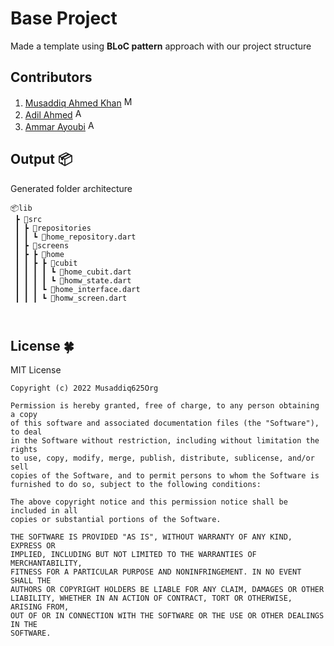 # Base Project
Made a template using **BLoC pattern** approach with our project structure

## Contributors

 1. [Musaddiq Ahmed Khan][1]   [<img alt="Musaddiq625 | LinkedIn" width=16 src="https://cdn-icons-png.flaticon.com/512/174/174857.png">][musaddiq]
 2. [Adil Ahmed][2]  [<img alt="AdilAhmed | LinkedIn" width=16 src="https://cdn-icons-png.flaticon.com/512/174/174857.png">][adil]
 3. [Ammar Ayoubi][3]  [<img alt="AmmarAyoubi | LinkedIn" width=16 src="https://cdn-icons-png.flaticon.com/512/174/174857.png">][ammar]





 [1]: https://github.com/Musaddiq625
 [2]: https://github.com/Adil-Rangila
 [3]: https://github.com/ammarayoubi
 [musaddiq]: https://www.linkedin.com/in/musaddiq625
 [adil]: https://www.linkedin.com/in/adil-ahmed-566871151
 [ammar]: https://www.linkedin.com/in/ammar-ayoubi-925119188
 

## Output 📦

Generated folder architecture
```
📦lib
 ┣ 📂src
 ┃ ┣ 📂repositories
 ┃ ┃ ┗ 📜home_repository.dart
 ┃ ┣ 📂screens
 ┃ ┣ ┣ 📂home
 ┃ ┃ ┣ ┣ 📂cubit
 ┃ ┃ ┃ ┃ ┗ 📜home_cubit.dart
 ┃ ┃ ┃ ┃ ┗ 📜homw_state.dart
 ┃ ┃ ┃ ┗ 📜home_interface.dart
 ┃ ┃ ┃ ┗ 📜homw_screen.dart
 


 ```

 ## License 🍀
 MIT License
 
    Copyright (c) 2022 Musaddiq625Org

    Permission is hereby granted, free of charge, to any person obtaining a copy 
    of this software and associated documentation files (the "Software"), to deal
    in the Software without restriction, including without limitation the rights
    to use, copy, modify, merge, publish, distribute, sublicense, and/or sell
    copies of the Software, and to permit persons to whom the Software is
    furnished to do so, subject to the following conditions:

    The above copyright notice and this permission notice shall be included in all
    copies or substantial portions of the Software.

    THE SOFTWARE IS PROVIDED "AS IS", WITHOUT WARRANTY OF ANY KIND, EXPRESS OR
    IMPLIED, INCLUDING BUT NOT LIMITED TO THE WARRANTIES OF MERCHANTABILITY,
    FITNESS FOR A PARTICULAR PURPOSE AND NONINFRINGEMENT. IN NO EVENT SHALL THE
    AUTHORS OR COPYRIGHT HOLDERS BE LIABLE FOR ANY CLAIM, DAMAGES OR OTHER
    LIABILITY, WHETHER IN AN ACTION OF CONTRACT, TORT OR OTHERWISE, ARISING FROM,
    OUT OF OR IN CONNECTION WITH THE SOFTWARE OR THE USE OR OTHER DEALINGS IN THE
    SOFTWARE.
